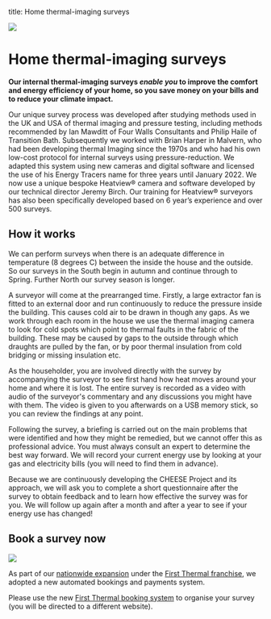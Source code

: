 title: Home thermal-imaging surveys

<div class="float-right">
  <a data-lightbox="bay-window" href="{{url_for('.assets', filename='images/thermal13.jpg')}}"
     data-title="Thermal image of a bay window.">
    <img src="{{'images/thermal13.jpg'|thumbnail('250x250')}}">
  </a>
</div>

# Home thermal-imaging surveys

**Our internal thermal-imaging surveys *enable you* to improve the comfort and
energy efficiency of your home, so you save money on your bills and to reduce
your climate impact.**

Our unique survey process was developed after studying methods used in the UK
and USA of thermal imaging and pressure testing, including methods recommended
by Ian Mawditt of Four Walls Consultants and Philip Haile of Transition
Bath. Subsequently we worked with Brian Harper in Malvern, who had been
developing thermal Imaging since the 1970s and who had his own low-cost protocol for
internal surveys using pressure-reduction. We adapted this system using new
cameras and digital software and licensed the use of his Energy Tracers name
for three years until January 2022. We now use a unique bespoke Heatview®
camera and software developed by our technical director Jeremy Birch. Our
training for Heatview® surveyors has also been specifically developed based on
6 year’s experience and over 500 surveys.


## How it works

We can perform surveys when there is an adequate difference in temperature (8
degrees C) between the inside the house and the outside. So our surveys in the
South begin in autumn and continue through to Spring. Further North our survey
season is longer. 

A surveyor will come at the prearranged time. Firstly, a large extractor
fan is fitted to an external door and run continuously to reduce the pressure
inside the building. This causes cold air to be drawn in though any gaps. As we
work through each room in the house we use the thermal imaging camera to look
for cold spots which point to thermal faults in the fabric of the building.
These may be caused by gaps to the outside through which draughts are pulled by
the fan, or by poor thermal insulation from cold bridging or missing insulation
etc.

As the householder, you are involved directly with the survey by accompanying
the surveyor to see first hand how heat moves around your home and where it is
lost.  The entire survey is recorded as a video with audio of the surveyor's
commentary and any discussions you might have with them. The video is given to
you afterwards on a USB memory stick, so you can review the findings at any
point.

Following the survey, a briefing is carried out on the main problems that were
identified and how they might be remedied, but we cannot offer this as
professional advice. You must always consult an expert to determine the best
way forward. We will record your current energy use by looking at your gas and
electricity bills (you will need to find them in
advance).

Because we are continuously developing the CHEESE Project and its approach, we
will ask you to complete a short questionnaire after the survey to obtain
feedback and to learn how effective the survey was for you. We will follow up
again after a month and after a year to see if your energy use has changed!


## Book a survey now

<img class="img-fluid" src="{{url_for('.assets', filename='images/FTL-CHEESE.png')}}">

<p>As part of our <a href="/news/2021-09-26-grant-funding-update">nationwide
  expansion</a> under the <a href="http://first-thermal.co.uk">First Thermal
  franchise</a>, we adopted a new automated bookings and payments system.</p>

<p>Please use the new <a href="https://bookings.first-thermal.co.uk/">First
  Thermal booking system</a> to organise your survey (you will be directed to a
different website).</p>


